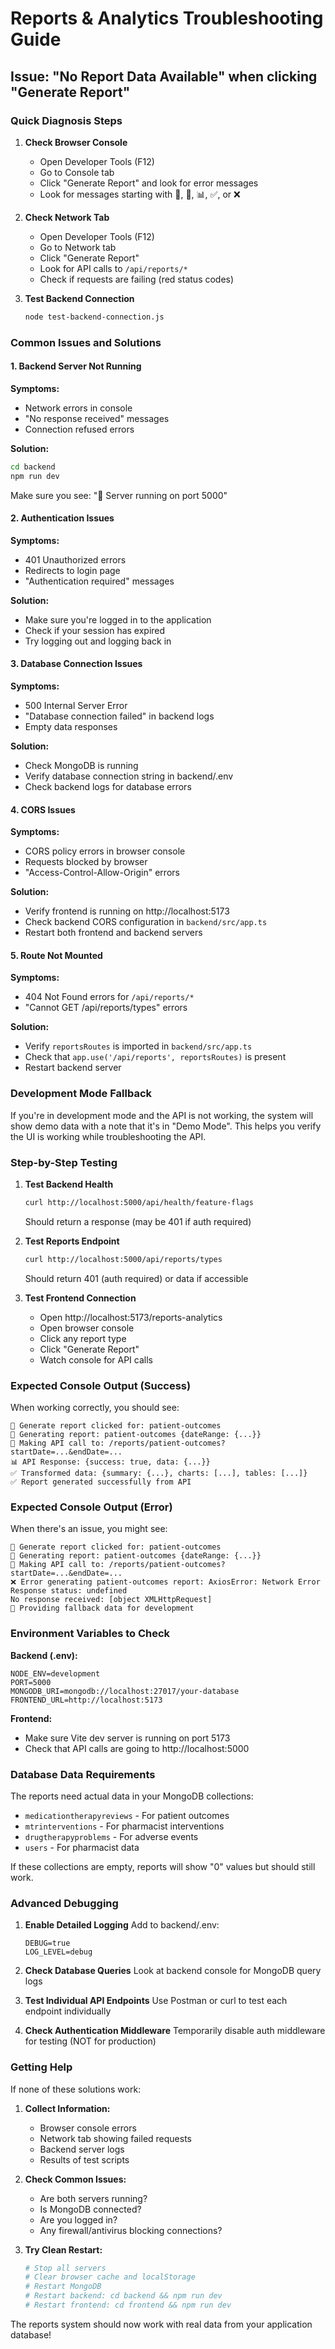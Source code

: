 # Reports & Analytics Troubleshooting Guide

## Issue: "No Report Data Available" when clicking "Generate Report"

### Quick Diagnosis Steps

1. **Check Browser Console**
   - Open Developer Tools (F12)
   - Go to Console tab
   - Click "Generate Report" and look for error messages
   - Look for messages starting with 🚀, 📡, 📊, ✅, or ❌

2. **Check Network Tab**
   - Open Developer Tools (F12)
   - Go to Network tab
   - Click "Generate Report"
   - Look for API calls to `/api/reports/*`
   - Check if requests are failing (red status codes)

3. **Test Backend Connection**
   ```bash
   node test-backend-connection.js
   ```

### Common Issues and Solutions

#### 1. Backend Server Not Running
**Symptoms:**
- Network errors in console
- "No response received" messages
- Connection refused errors

**Solution:**
```bash
cd backend
npm run dev
```
Make sure you see: "🚀 Server running on port 5000"

#### 2. Authentication Issues
**Symptoms:**
- 401 Unauthorized errors
- Redirects to login page
- "Authentication required" messages

**Solution:**
- Make sure you're logged in to the application
- Check if your session has expired
- Try logging out and logging back in

#### 3. Database Connection Issues
**Symptoms:**
- 500 Internal Server Error
- "Database connection failed" in backend logs
- Empty data responses

**Solution:**
- Check MongoDB is running
- Verify database connection string in backend/.env
- Check backend logs for database errors

#### 4. CORS Issues
**Symptoms:**
- CORS policy errors in browser console
- Requests blocked by browser
- "Access-Control-Allow-Origin" errors

**Solution:**
- Verify frontend is running on http://localhost:5173
- Check backend CORS configuration in `backend/src/app.ts`
- Restart both frontend and backend servers

#### 5. Route Not Mounted
**Symptoms:**
- 404 Not Found errors for `/api/reports/*`
- "Cannot GET /api/reports/types" errors

**Solution:**
- Verify `reportsRoutes` is imported in `backend/src/app.ts`
- Check that `app.use('/api/reports', reportsRoutes)` is present
- Restart backend server

### Development Mode Fallback

If you're in development mode and the API is not working, the system will show demo data with a note that it's in "Demo Mode". This helps you verify the UI is working while troubleshooting the API.

### Step-by-Step Testing

1. **Test Backend Health**
   ```bash
   curl http://localhost:5000/api/health/feature-flags
   ```
   Should return a response (may be 401 if auth required)

2. **Test Reports Endpoint**
   ```bash
   curl http://localhost:5000/api/reports/types
   ```
   Should return 401 (auth required) or data if accessible

3. **Test Frontend Connection**
   - Open http://localhost:5173/reports-analytics
   - Open browser console
   - Click any report type
   - Click "Generate Report"
   - Watch console for API calls

### Expected Console Output (Success)

When working correctly, you should see:
```
🚀 Generate report clicked for: patient-outcomes
🚀 Generating report: patient-outcomes {dateRange: {...}}
📡 Making API call to: /reports/patient-outcomes?startDate=...&endDate=...
📊 API Response: {success: true, data: {...}}
✅ Transformed data: {summary: {...}, charts: [...], tables: [...]}
✅ Report generated successfully from API
```

### Expected Console Output (Error)

When there's an issue, you might see:
```
🚀 Generate report clicked for: patient-outcomes
🚀 Generating report: patient-outcomes {dateRange: {...}}
📡 Making API call to: /reports/patient-outcomes?startDate=...&endDate=...
❌ Error generating patient-outcomes report: AxiosError: Network Error
Response status: undefined
No response received: [object XMLHttpRequest]
🔧 Providing fallback data for development
```

### Environment Variables to Check

**Backend (.env):**
```
NODE_ENV=development
PORT=5000
MONGODB_URI=mongodb://localhost:27017/your-database
FRONTEND_URL=http://localhost:5173
```

**Frontend:**
- Make sure Vite dev server is running on port 5173
- Check that API calls are going to http://localhost:5000

### Database Data Requirements

The reports need actual data in your MongoDB collections:
- `medicationtherapyreviews` - For patient outcomes
- `mtrinterventions` - For pharmacist interventions  
- `drugtherapyproblems` - For adverse events
- `users` - For pharmacist data

If these collections are empty, reports will show "0" values but should still work.

### Advanced Debugging

1. **Enable Detailed Logging**
   Add to backend/.env:
   ```
   DEBUG=true
   LOG_LEVEL=debug
   ```

2. **Check Database Queries**
   Look at backend console for MongoDB query logs

3. **Test Individual API Endpoints**
   Use Postman or curl to test each endpoint individually

4. **Check Authentication Middleware**
   Temporarily disable auth middleware for testing (NOT for production)

### Getting Help

If none of these solutions work:

1. **Collect Information:**
   - Browser console errors
   - Network tab showing failed requests
   - Backend server logs
   - Results of test scripts

2. **Check Common Issues:**
   - Are both servers running?
   - Is MongoDB connected?
   - Are you logged in?
   - Any firewall/antivirus blocking connections?

3. **Try Clean Restart:**
   ```bash
   # Stop all servers
   # Clear browser cache and localStorage
   # Restart MongoDB
   # Restart backend: cd backend && npm run dev
   # Restart frontend: cd frontend && npm run dev
   ```

The reports system should now work with real data from your application database!